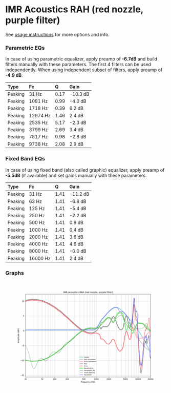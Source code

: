 # IMR Acoustics RAH (red nozzle, purple filter)
See [usage instructions](https://github.com/jaakkopasanen/AutoEq#usage) for more options and info.

### Parametric EQs
In case of using parametric equalizer, apply preamp of **-6.7dB** and build filters manually
with these parameters. The first 4 filters can be used independently.
When using independent subset of filters, apply preamp of **-4.9 dB**.

| Type    | Fc       |    Q | Gain     |
|:--------|:---------|:-----|:---------|
| Peaking | 31 Hz    | 0.17 | -10.3 dB |
| Peaking | 1081 Hz  | 0.99 | -4.0 dB  |
| Peaking | 1718 Hz  | 0.39 | 6.2 dB   |
| Peaking | 12974 Hz | 1.46 | 2.4 dB   |
| Peaking | 2535 Hz  | 5.17 | -2.3 dB  |
| Peaking | 3799 Hz  | 2.69 | 3.4 dB   |
| Peaking | 7817 Hz  | 0.98 | -2.8 dB  |
| Peaking | 9738 Hz  | 2.08 | 2.9 dB   |

### Fixed Band EQs
In case of using fixed band (also called graphic) equalizer, apply preamp of **-5.5dB**
(if available) and set gains manually with these parameters.

| Type    | Fc       |    Q | Gain     |
|:--------|:---------|:-----|:---------|
| Peaking | 31 Hz    | 1.41 | -11.2 dB |
| Peaking | 63 Hz    | 1.41 | -6.8 dB  |
| Peaking | 125 Hz   | 1.41 | -5.4 dB  |
| Peaking | 250 Hz   | 1.41 | -2.2 dB  |
| Peaking | 500 Hz   | 1.41 | 0.9 dB   |
| Peaking | 1000 Hz  | 1.41 | 0.4 dB   |
| Peaking | 2000 Hz  | 1.41 | 3.6 dB   |
| Peaking | 4000 Hz  | 1.41 | 4.6 dB   |
| Peaking | 8000 Hz  | 1.41 | -0.0 dB  |
| Peaking | 16000 Hz | 1.41 | 2.4 dB   |

### Graphs
![](./IMR%20Acoustics%20RAH%20(red%20nozzle,%20purple%20filter).png)